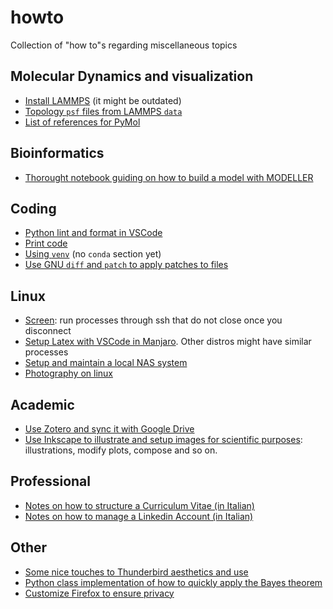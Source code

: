 # howto
Collection of "how to"s regarding miscellaneous topics

## Molecular Dynamics and visualization
- [Install LAMMPS](howto_lammps.md) (it might be outdated)
- [Topology `psf` files from LAMMPS `data`](howto_VMD_psf_from_data.md)
- [List of references for PyMol](howto_pymol.md)

## Bioinformatics
- [Thorought notebook guiding on how to build a model with MODELLER](howto_missingresidues_modeller.ipynb)

## Coding
- [Python lint and format in VSCode](howto_lint%26format_python_vscode.md)
- [Print code](howto_print_code.md)
- [Using `venv`](howto_venv.md) (no `conda` section yet)
- [Use GNU `diff` and `patch` to apply patches to files](howto_diff_and_patch.md)

## Linux
- [Screen](howto_screen.md): run processes through ssh that do not close once you disconnect
- [Setup Latex with VSCode in Manjaro](howto_setup_latex.md). Other distros might have similar processes
- [Setup and maintain a local NAS system](howto_DIY_nas.md)
- [Photography on linux](howto_photography_on_linux.md)

## Academic
- [Use Zotero and sync it with Google Drive](howto_zotero.md)
- [Use Inkscape to illustrate and setup images for scientific purposes](howto_inkscape4scientific_illustrations.md): illustrations, modify plots, compose and so on.

## Professional
- [Notes on how to structure a Curriculum Vitae (in Italian)](howto_CV.md)
- [Notes on how to manage a Linkedin Account (in Italian)](howto_linkedin.md)

## Other
- [Some nice touches to Thunderbird aesthetics and use](howto_setup_thunderbird.md)
- [Python class implementation of how to quickly apply the Bayes theorem](howto_apply_bayes_quickly.py)
- [Customize Firefox to ensure privacy](howto_hardening_firefox.md)
